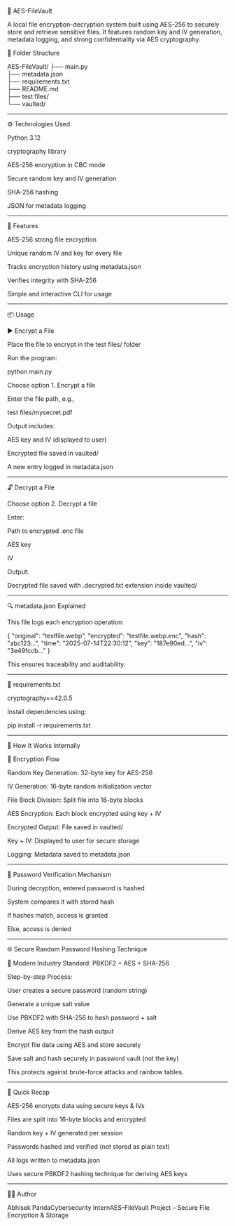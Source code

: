 🔐 AES-FileVault

A local file encryption-decryption system built using AES-256 to securely store and retrieve sensitive files. It features random key and IV generation, metadata logging, and strong confidentiality via AES cryptography.

📁 Folder Structure

AES-FileVault/
├── main.py              
├── metadata.json        
├── requirements.txt     
├── README.md            
├── test files/         
└── vaulted/            

------------------------------------------------------------------------------------------------------------------------------------------------------------------------------------------------------------------------------------------------------------------- 


⚙️ Technologies Used

Python 3.12

cryptography library

AES-256 encryption in CBC mode

Secure random key and IV generation

SHA-256 hashing

JSON for metadata logging


-------------------------------------------------------------------------------------------------------------------------------------------------------------------------------------------------------------------------------------------------------------------

🚀 Features

AES-256 strong file encryption

Unique random IV and key for every file

Tracks encryption history using metadata.json

Verifies integrity with SHA-256

Simple and interactive CLI for usage

-------------------------------------------------------------------------------------------------------------------------------------------------------------------------------------------------------------------------------------------------------------------

📦 Usage

▶ Encrypt a File

Place the file to encrypt in the test files/ folder

Run the program:

python main.py

Choose option 1. Encrypt a file

Enter the file path, e.g.,

test files/mysecret.pdf

Output includes:

AES key and IV (displayed to user)

Encrypted file saved in vaulted/

A new entry logged in metadata.json

-------------------------------------------------------------------------------------------------------------------------------------------------------------------------------------------------------------------------------------------------------------------

🔓 Decrypt a File

Choose option 2. Decrypt a file

Enter:

Path to encrypted .enc file

AES key

IV

Output:

Decrypted file saved with .decrypted.txt extension inside vaulted/


-------------------------------------------------------------------------------------------------------------------------------------------------------------------------------------------------------------------------------------------------------------------

🔍 metadata.json Explained

This file logs each encryption operation:

{
  "original": "testfile.webp",
  "encrypted": "testfile.webp.enc",
  "hash": "abc123...",
  "time": "2025-07-14T22:30:12",
  "key": "187e90ed...",
  "iv": "3e49fccb..."
}

This ensures traceability and auditability.


-------------------------------------------------------------------------------------------------------------------------------------------------------------------------------------------------------------------------------------------------------------------

📆 requirements.txt

cryptography==42.0.5

Install dependencies using:

pip install -r requirements.txt

-------------------------------------------------------------------------------------------------------------------------------------------------------------------------------------------------------------------------------------------------------------------

🔐 How It Works Internally

🔄 Encryption Flow

Random Key Generation: 32-byte key for AES-256

IV Generation: 16-byte random initialization vector

File Block Division: Split file into 16-byte blocks

AES Encryption: Each block encrypted using key + IV

Encrypted Output: File saved in vaulted/

Key + IV: Displayed to user for secure storage

Logging: Metadata saved to metadata.json

-------------------------------------------------------------------------------------------------------------------------------------------------------------------------------------------------------------------------------------------------------------------

🔑 Password Verification Mechanism

During decryption, entered password is hashed

System compares it with stored hash

If hashes match, access is granted

Else, access is denied


-------------------------------------------------------------------------------------------------------------------------------------------------------------------------------------------------------------------------------------------------------------------

🌐 Secure Random Password Hashing Technique

🔐 Modern Industry Standard: PBKDF2 + AES + SHA-256

Step-by-step Process:

User creates a secure password (random string)

Generate a unique salt value

Use PBKDF2 with SHA-256 to hash password + salt

Derive AES key from the hash output

Encrypt file data using AES and store securely

Save salt and hash securely in password vault (not the key)

This protects against brute-force attacks and rainbow tables.

-------------------------------------------------------------------------------------------------------------------------------------------------------------------------------------------------------------------------------------------------------------------

🧠 Quick Recap

AES-256 encrypts data using secure keys & IVs

Files are split into 16-byte blocks and encrypted

Random key + IV generated per session

Passwords hashed and verified (not stored as plain text)

All logs written to metadata.json

Uses secure PBKDF2 hashing technique for deriving AES keys

-------------------------------------------------------------------------------------------------------------------------------------------------------------------------------------------------------------------------------------------------------------------

👨‍💻 Author

Abhisek PandaCybersecurity InternAES-FileVault Project – Secure File Encryption & Storage
